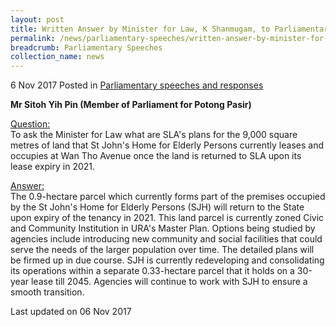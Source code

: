 ```yaml
---
layout: post
title: Written Answer by Minister for Law, K Shanmugam, to Parliamentary Question on Plans for SLA Land at Wan Tho Avenue
permalink: /news/parliamentary-speeches/written-answer-by-minister-for-law--k-shanmugam--to-parliamentar7
breadcrumb: Parliamentary Speeches
collection_name: news
---
```



6 Nov 2017 Posted in [Parliamentary speeches and responses](/news/parliamentary-speeches)

**Mr Sitoh Yih Pin (Member of Parliament for Potong Pasir)**

<u>Question:</u>  
To ask the Minister for Law what are SLA's plans for the 9,000 square metres of land that St John's Home for Elderly Persons currently leases and occupies at Wan Tho Avenue once the land is returned to SLA upon its lease expiry in 2021.


<u>Answer:</u>  
The 0.9-hectare parcel which currently forms part of the premises occupied by the St John's Home for Elderly Persons (SJH) will return to the State upon expiry of the tenancy in 2021. This land parcel is currently zoned Civic and Community Institution in URA's Master Plan. Options being studied by agencies include introducing new community and social facilities that could serve the needs of the larger population over time. The detailed plans will be firmed up in due course. SJH is currently redeveloping and consolidating its operations within a separate 0.33-hectare parcel that it holds on a 30-year lease till 2045. Agencies will continue to work with SJH to ensure a smooth transition.


<p class="right-side-updated">Last updated on 06 Nov 2017</p>



